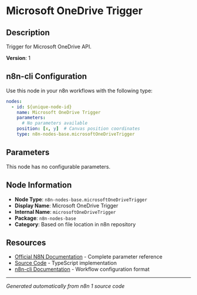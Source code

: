 # Microsoft OneDrive Trigger

## Description

Trigger for Microsoft OneDrive API.

**Version**: 1

## n8n-cli Configuration

Use this node in your n8n workflows with the following type:

```yaml
nodes:
  - id: ${unique-node-id}
    name: Microsoft OneDrive Trigger
    parameters:
      # No parameters available
    position: [x, y]  # Canvas position coordinates
    type: n8n-nodes-base.microsoftOneDriveTrigger
```

## Parameters

This node has no configurable parameters.

## Node Information

- **Node Type**: `n8n-nodes-base.microsoftOneDriveTrigger`
- **Display Name**: Microsoft OneDrive Trigger
- **Internal Name**: `microsoftOneDriveTrigger`
- **Package**: `n8n-nodes-base`
- **Category**: Based on file location in n8n repository

## Resources

- [Official N8N Documentation](https://docs.n8n.io/integrations/builtin/app-nodes/n8n-nodes-base.microsoftonedrivetrigger/) - Complete parameter reference
- [Source Code](https://github.com/n8n-io/n8n/blob/master/packages/nodes-base/nodes/Microsoft/OneDrive/MicrosoftOneDriveTrigger.node.ts) - TypeScript implementation
- [n8n-cli Documentation](https://github.com/edenreich/n8n-cli) - Workflow configuration format

---
*Generated automatically from n8n 1 source code*
